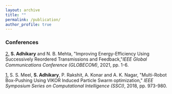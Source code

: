 ```yaml
---
layout: archive
title: ""
permalink: /publication/
author_profile: true
--- 
```


<h3>Conferences</h3>

[2.](https://ieeexplore.ieee.org/document/9685744) <b>S. Adhikary</b> and N. B. Mehta, "Improving Energy-Efficiency Using Successively Reordered Transmissions and Feedback,"<i>IEEE Global Communications Conference (GLOBECOM)</i>, 2021, pp. 1-6. [<img src="https://samareshbera.github.io/images/pdf.png" width="15" height="15"/>](https://ieeexplore.ieee.org/document/9685744)

[1.](https://ieeexplore.ieee.org/document/8628654) S. S. Meel, <b>S. Adhikary</b>, P. Rakshit, A. Konar and A. K. Nagar, "Multi-Robot Box-Pushing Using VIKOR Induced Particle Swarm optimization," <i>IEEE Symposium Series on Computational Intelligence (SSCI)</i>, 2018, pp. 973-980. [<img src="https://samareshbera.github.io/images/pdf.png" width="15" height="15"/>](https://ieeexplore.ieee.org/document/8628654)


